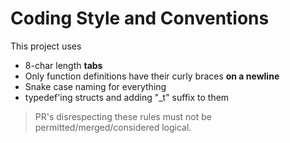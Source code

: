 # Coding Style and Conventions

This project uses

- 8-char length __tabs__
- Only function definitions have their curly braces __on a newline__
- Snake case naming for everything
- typedef'ing structs and adding "_t" suffix to them

> PR's disrespecting these rules must not be permitted/merged/considered logical.